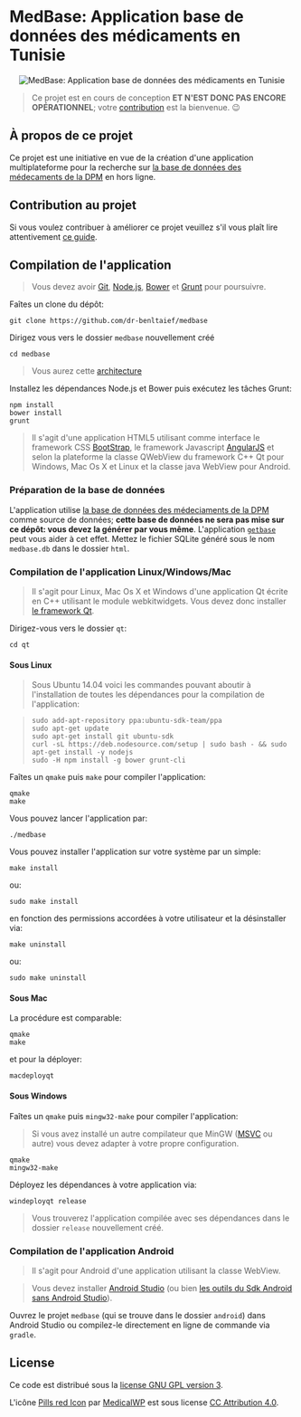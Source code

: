 # MedBase: Application base de données des médicaments en Tunisie

<p align="center"><img src="https://rawgithub.com/dr-benltaief/medbase/master/qt/linux/medbase.png" alt="MedBase: Application base de données des médicaments en Tunisie" title="MedBase: Application base de données des médicaments en Tunisie"/></p>

> Ce projet est en cours de conception **ET N'EST DONC PAS ENCORE OPÉRATIONNEL**; votre [contribution](#contrib) est la bienvenue. :wink:

## À propos de ce projet

Ce projet est une initiative en vue de la création d'une application multiplateforme pour la recherche sur [la base de données des médecaments de la DPM](http://www.dpm.tn/Francais/ind_med.html) en hors ligne.

## <a name="contrib"></a> Contribution au projet

Si vous voulez contribuer à améliorer ce projet veuillez s'il vous plaît lire attentivement [ce guide](CONTRIBUTING.md).

## Compilation de l'application

> Vous devez avoir [Git](http://git-scm.com/downloads), [Node.js](http://nodejs.org), [Bower](http://bower.io) et [Grunt](http://gruntjs.com) pour poursuivre.

Faîtes un clone du dépôt:

    git clone https://github.com/dr-benltaief/medbase

Dirigez vous vers le dossier `medbase` nouvellement créé

    cd medbase

> Vous aurez cette [architecture](CONTRIBUTING.md#arch)

Installez les dépendances Node.js et Bower puis exécutez les tâches Grunt:

    npm install
    bower install
    grunt

> Il s'agit d'une application HTML5 utilisant comme interface le framework CSS [BootStrap](http://getbootstrap.com), le framework Javascript [AngularJS](https://angularjs.org) et selon la plateforme la classe QWebView du framework C++ Qt pour Windows, Mac Os X et Linux et la classe java WebView pour Android.

### Préparation de la base de données

L'application utilise [la base de données des médeciaments de la DPM](http://www.dpm.tn/Francais/ind_med.html) comme source de données; **cette base de données ne sera pas mise sur ce dépôt: vous devez la générer par vous même**. L'application [`getbase`](https://github.com/dr-benltaief/getbase) peut vous aider à cet effet. Mettez le fichier SQLite généré sous le nom `medbase.db` dans le dossier `html`.

### Compilation de l'application Linux/Windows/Mac

> Il s'agit pour Linux, Mac Os X et Windows d'une application Qt écrite en C++ utilisant le module webkitwidgets. Vous devez donc installer [le framework Qt](http://qt-project.org).

Dirigez-vous vers le dossier `qt`:

    cd qt

#### Sous Linux

> Sous Ubuntu 14.04 voici les commandes pouvant aboutir à l'installation de toutes les dépendances pour la compilation de l'application:

>     sudo add-apt-repository ppa:ubuntu-sdk-team/ppa
>     sudo apt-get update
>     sudo apt-get install git ubuntu-sdk
>     curl -sL https://deb.nodesource.com/setup | sudo bash - && sudo apt-get install -y nodejs
>     sudo -H npm install -g bower grunt-cli

Faîtes un `qmake` puis `make` pour compiler l'application:

    qmake
    make

Vous pouvez lancer l'application par:

    ./medbase

Vous pouvez installer l'application sur votre système par un simple:

    make install

ou:

    sudo make install

en fonction des permissions accordées à votre utilisateur et la désinstaller via:

    make uninstall

ou:

    sudo make uninstall

#### Sous Mac

La procédure est comparable:

    qmake
    make

et pour la déployer:

    macdeployqt

#### Sous Windows

Faîtes un `qmake` puis `mingw32-make` pour compiler l'application:

> Si vous avez installé un autre compilateur que MinGW ([MSVC](http://www.visualstudio.com) ou autre) vous devez adapter à votre propre configuration.

    qmake
    mingw32-make

Déployez les dépendances à votre application via:

    windeployqt release

> Vous trouverez l'application compilée avec ses dépendances dans le dossier `release` nouvellement créé.

### Compilation de l'application Android

> Il s'agit pour Android d'une application utilisant la classe WebView.

> Vous devez installer [Android Studio](http://developer.android.com/sdk/index.html) (ou bien [les outils du Sdk Android sans Android Studio](http://developer.android.com/sdk/index.html#Other)).

Ouvrez  le projet `medbase` (qui se trouve dans le dossier `android`) dans Android Studio ou compilez-le directement en ligne de commande via `gradle`.

## License

Ce code est distribué sous la [license GNU GPL version 3](https://github.com/dr-benltaief/medbase/blob/master/LICENSE).

L'icône [Pills red Icon](http://www.iconarchive.com/show/medical-icons-by-medicalwp/Pills-red-icon.html) par [MedicalWP](http://www.iconarchive.com/artist/medicalwp.html) est sous license [CC Attribution 4.0](http://creativecommons.org/licenses/by/4.0/).